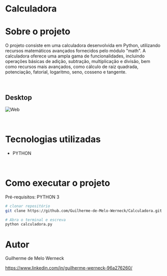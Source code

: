 # Calculadora

# Sobre o projeto
O projeto consiste em uma calculadora desenvolvida em Python, utilizando recursos matemáticos avançados fornecidos pelo módulo "math". 
A calculadora oferece uma ampla gama de funcionalidades, incluindo operações básicas de adição, subtração, multiplicação e divisão, 
bem como recursos mais avançados, como cálculo de raiz quadrada, potenciação, fatorial, logaritmo, seno, cosseno e tangente.

<br>

## Desktop
![Web](https://github.com/Guilherme-de-Melo-Werneck/Calculadora/assets/110049442/a6266774-f12d-47f7-b68a-269f1b8986b5)


<br>

# Tecnologias utilizadas
- PYTHON

<br>

# Como executar o projeto

Pré-requisitos: PYTHON 3

```bash
# clonar repositório
git clone https://github.com/Guilherme-de-Melo-Werneck/Calculadora.git

# Abra o terminal e escreva
python calculadora.py

```

# Autor

Guilherme de Melo Werneck

https://www.linkedin.com/in/guilherme-werneck-96a276260/
